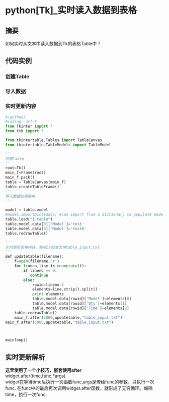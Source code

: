 
# python[Tk]_实时读入数据到表格
## 摘要  
如何实时从文本中读入数据到Tk的表格Table中？
## 代码实例
### 创建Table
### 导入数据
### 实时更新内容


```python
#!python2 
#coding: utf-8
from Tkinter import *
from ttk import *

from tkintertable.Tables import TableCanvas
from tkintertable.TableModels import TableModel

'''
创建Table
'''
root=Tk()
main_f=Frame(root)
main_f.pack()
table = TableCanvas(main_f)
table.createTableFrame()
'''
导入数据到表格中
'''

model = table.model
#model.importDict(data) #can import from a dictionary to populate model
table.load("1.table")
table.model.data[0]['Model']='test'
table.model.data[6]['Model']='test6'
table.redrawTable()

'''
实时更新表格内容，每隔5s检查文件table_input.txt
'''
def updatetable(filename):
    f=open(filename,'r')
    for lineno,line in enumerate(f):
        if lineno == 0:
           continue
        else:
            rowid=lineno-1
            elements=line.strip().split()
            print elements
            table.model.data[rowid]['Model']=elements[0]
            table.model.data[rowid]['Qty']=elements[1]
            table.model.data[rowid]['Time']=elements[2]
    table.redrawTable()
    main_f.after(5000,updatetable,"table_input.txt")
main_f.after(5000,updatetable,"table_input.txt")



mainloop()
```

## 实时更新解析
**这里使用了一个小技巧，嵌套使用after**  
widget.after(time,func,*args)  
widget在等待time后执行一次函数func,args是传给func的参数，只执行一次func.
在func中的最后再次调用widget.after函数，就形成了无穷循环。每隔time，执行一次func.


```python

```
